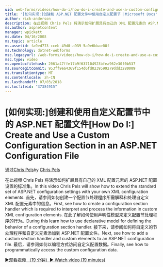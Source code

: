 ```yaml
---
uid: web-forms/videos/how-do-i/how-do-i-create-and-use-a-custom-configuration-section-in-an-aspnet-configuration-file
title: '[如何实现:]创建和 ASP.NET 配置文件中使用自定义配置节 |Microsoft Docs'
author: rick-anderson
description: 在此视频 Chris Pels 将演示如何扩展具有自己的 XML 配置元素的 ASP.NET 配置设置的标准集。 首先，请参阅如何...
ms.author: aspnetcontent
manager: wpickett
ms.date: 04/16/2008
ms.topic: article
ms.assetid: fa9ed773-cceb-49d0-a939-5a9e6bbae00f
ms.technology: dotnet-webforms
msc.legacyurl: /web-forms/videos/how-do-i/how-do-i-create-and-use-a-custom-configuration-section-in-an-aspnet-configuration-file
msc.type: video
ms.openlocfilehash: 2061a47ffe17b9f637104923bfea962e30f0b537
ms.sourcegitcommit: 953ff9ea4369f154d6fd0239599279ddd3280009
ms.translationtype: MT
ms.contentlocale: zh-CN
ms.lasthandoff: 07/03/2018
ms.locfileid: "37384915"
---
```

<a name="how-do-i-create-and-use-a-custom-configuration-section-in-an-aspnet-configuration-file"></a><span data-ttu-id="78f44-104">[如何实现:]创建和使用自定义配置节中的 ASP.NET 配置文件</span><span class="sxs-lookup"><span data-stu-id="78f44-104">[How Do I:] Create and Use a Custom Configuration Section in an ASP.NET Configuration File</span></span>
====================
<span data-ttu-id="78f44-105">通过[Chris Pels](https://twitter.com/chrispels)</span><span class="sxs-lookup"><span data-stu-id="78f44-105">by [Chris Pels](https://twitter.com/chrispels)</span></span>

<span data-ttu-id="78f44-106">在此视频 Chris Pels 将演示如何扩展具有自己的 XML 配置元素的 ASP.NET 配置设置的标准集。</span><span class="sxs-lookup"><span data-stu-id="78f44-106">In this video Chris Pels will show how to extend the standard set of ASP.NET configuration settings with your own XML configuration elements.</span></span> <span data-ttu-id="78f44-107">首先，请参阅如何创建一个配置节处理程序所需解释和处理自定义 XML 配置元素中的信息。</span><span class="sxs-lookup"><span data-stu-id="78f44-107">First, see how to create a configuration section handler which is required to interpret and process the information in custom XML configuration elements.</span></span> <span data-ttu-id="78f44-108">在此了解如何使用声明性模型来定义配置节处理程序的行为。</span><span class="sxs-lookup"><span data-stu-id="78f44-108">During this learn how to use declarative model for defining the behavior of a configuration section handler.</span></span> <span data-ttu-id="78f44-109">接下来，请参阅如何将自定义的节处理程序和自定义元素添加到 ASP.NET 配置文件。</span><span class="sxs-lookup"><span data-stu-id="78f44-109">Next, see how to add a custom section handler and custom elements to an ASP.NET configuration file.</span></span> <span data-ttu-id="78f44-110">最后，请参阅如何以编程方式访问自定义配置数据。</span><span class="sxs-lookup"><span data-stu-id="78f44-110">Finally, see how to programmatically access the custom configuration data.</span></span>

[<span data-ttu-id="78f44-111">&#9654;观看视频 （19 分钟）</span><span class="sxs-lookup"><span data-stu-id="78f44-111">&#9654; Watch video (19 minutes)</span></span>](https://channel9.msdn.com/Blogs/ASP-NET-Site-Videos/how-do-i-create-and-use-a-custom-configuration-section-in-an-aspnet-configuration-file)
